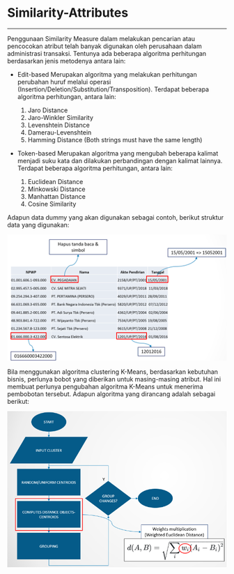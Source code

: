 # Similarity-Attributes
---
Penggunaan Similarity Measure dalam melakukan pencarian atau pencocokan atribut telah banyak digunakan oleh perusahaan dalam administrasi transaksi. Tentunya ada beberapa algoritma perhitungan berdasarkan jenis metodenya antara lain:
* Edit-based
  Merupakan algoritma yang melakukan perhitungan perubahan huruf melalui operasi (Insertion/Deletion/Substitution/Transposition).
  Terdapat beberapa algoritma perhitungan, antara lain:
  1. Jaro Distance
  2. Jaro-Winkler Similarity
  3. Levenshtein Distance
  4. Damerau-Levenshtein
  5. Hamming Distance (Both strings must have the same length)
     
* Token-based
  Merupakan algoritma yang mengubah beberapa kalimat menjadi suku kata dan dilakukan perbandingan dengan kalimat lainnya.
  Terdapat beberapa algoritma perhitungan, antara lain:
  1. Euclidean Distance
  2. Minkowski Distance
  3. Manhattan Distance
  4. Cosine Similarity

Adapun data dummy yang akan digunakan sebagai contoh, berikut struktur data yang digunakan:

!["Data Structure"](https://github.com/pinantyo/Similarity-Attributes/blob/main/assets/Data.png?raw=true)


Bila menggunakan algoritma clustering K-Means, berdasarkan kebutuhan bisnis, perlunya bobot yang diberikan untuk masing-masing atribut. Hal ini membuat perlunya pengubahan algoritma K-Means untuk menerima pembobotan tersebut. Adapun algoritma yang dirancang adalah sebagai berikut:

!["Algorithm Structure"](https://github.com/pinantyo/Similarity-Attributes/blob/main/assets/Model.png?raw=true)
